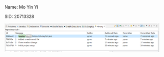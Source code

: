 Name: Mo Yin Yi

SID: 20713328

![image](https://github.com/yymo2/comp3111-lab1-2022s/blob/master/image.PNG)
